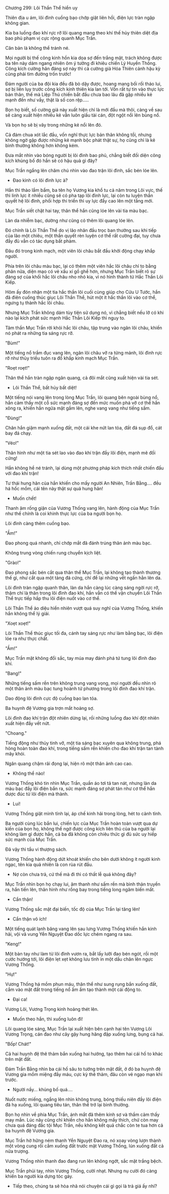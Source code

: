 




Chương 299: Lôi Thần Thể hiển uy


Thiên địa u ám, lôi đình cuồng bạo chớp giật liên hồi, điện lực tràn ngập không gian.

Kia ba luồng đao khí rực rỡ lôi quang mang theo khí thế hủy thiên diệt địa bao phủ phạm vị cực rộng quanh Mục Trần.

Căn bản là không thể tránh né.

Mọi người bị thế công kinh hồn kia dọa sợ đến trắng mặt, trách không được ba tên này dám ngang nhiên ôm ý tưởng đi khiêu chiến Lý Huyền Thông. Công kích cường hãn đáng sợ này thì cả cường giả Hóa Thiên cảnh hậu kỳ cũng phải tìm đường trốn trước!

Đám người của ba đội kia đều đã bò dậy được, hoang mang bối rối tháo lui, sợ bị liên lụy trước công kích kinh thiên kia lan tới. Vốn rất tự tin vào thực lực bản thân, thế mà Liệp Thú chiến bắt đầu chưa bao lâu đã gặp nhiều kẻ mạnh đến như vầy, thật là số con rệp.....

Bọn họ biết, số cường giả này xuất hiện chỉ là mới đầu mà thôi, càng về sau sẽ càng xuất hiện nhiều kẻ vẫn luôn giấu tài cán, đột ngột nổi lên bùng nổ.

Và bọn họ sẽ bị vây trong những kẻ nổi lên đó.

Cả đám chua xót lắc đầu, vốn nghĩ thực lực bản thân không tồi, nhưng không ngờ gặp được những kẻ mạnh bộc phát thật sự, họ cũng chỉ là kẻ bình thường không hơn không kém.

Đưa mắt nhìn vào bóng người bị lôi đình bao phủ, chẳng biết đối diện công kích khủng bố đó hắn sẽ có hậu quả gì đây?

Mục Trần ngẩng lên chăm chú nhìn vào đao trận lôi đình, sắc bén lóe lên.

- Đao kình có lôi đình lực à?

Hắn thì thào lẩm bẩm, ba tên họ Vương kia khổ tu cả năm trong Lôi vực, thế thì linh lực ít nhiều cũng sẽ có pha tạp lôi đình lực, lại còn tu luyện thần quyết hệ lôi đình, phối hợp thi triển thì uy lực đẩy cao lên một tầng mới.

Mục Trần siết chặt hai tay, thân thể hắn cũng lóe lên vài tia màu bạc.

Làn da nhiễm bạc, dường như cũng có thêm lôi quang lóe lên.

Đó chính là Lôi Thần Thể do vị lão nhân đầu trọc ban thưởng sau khi tiếp của lão một chiêu, một thần quyết rèn luyện cơ thể rất cường đại, tuy chưa đầy đủ vẫn có tác dụng bất phàm.

Đâu đó trong kinh mạch, một viên lôi châu bắt đầu khởi động chạy khắp người.

Phía trên lôi châu màu bạc, lại có thêm một viên hắc lôi châu chỉ to bằng phân nửa, diện mạo có vẻ xấu xí gồ ghề hơn, nhưng Mục Trần biết rõ sự đáng sợ của khối hắc lôi châu nho nhỏ kia, vì nó hình thành từ Hắc Thần Lôi Kiếp.

Hôm ấy đón nhận một tia hắc thần lôi cuối cùng giúp cho Cửu U Tước, hắn đã điên cuồng thúc giục Lôi Thần Thể, hút một ít hắc thần lôi vào cơ thể, ngưng tụ thành hắc lôi châu.

Nhưng Mục Trần không dám tùy tiện sử dụng nó, vì chẳng biết nếu lỡ có khi nào lại kích phát sức mạnh Hắc Thần Lôi Kiếp thì nguy to.

Tâm thần Mục Trần rời khỏi hắc lôi châu, tập trung vào ngân lôi châu, khiến nó phát ra những tia sáng rực rỡ.

"Bùm!"

Một tiếng nổ trầm đục vang lên, ngân lôi châu vỡ ra từng mảnh, lôi đình rực rỡ như thủy triều tuôn ra đổ khắp kinh mạch Mục Trần.

"Roẹt roẹt!"

Thân thể hắn tràn ngập ngân quang, cả đôi mắt cũng xuất hiện vài tia sét.

- Lôi Thần Thể, bất hủy bất diệt!

Một tiếng nói vang lên trong lòng Mục Trần, lôi quang bên ngoài bùng nổ, hắn cảm thấy một cỗ sức mạnh đáng sợ đến mức muốn phá vỡ cơ thể hắn xông ra, khiến hắn ngửa mặt gầm lên, nghe vang vang như tiếng sấm.

"Đùng!"

Chân hắn giậm mạnh xuống đất, một cái khe nứt lan tỏa, đất đá sụp đổ, cát bay đá chạy.

"Véo!"

Thân hình như một tia sét lao vào đao khí trận đầy lôi điện, mạnh mẽ đối cứng!

Hắn không hề né tránh, lại dùng một phương pháp kích thích nhất chiến đấu với đao khí trận!

Tư thái hung hãn của hắn khiến cho mấy người An Nhiên, Trần Bằng.... đều há hốc mồm, cái tên này thật sự quá hung hãn!

- Muốn chết!

Thanh âm rống giận của Vương Thống vang lên, hành động của Mục Trần như thế chính là coi khinh thực lực của ba người bọn họ.

Lôi đình càng thêm cuồng bạo.

"Ầm!"

Đao phong quá nhanh, chỉ chớp mắt đã đánh trúng thân ảnh màu bạc.

Không trung vòng chiến rung chuyển kịch liệt.

"Grào!"

Đao phong sắc bén cắt qua thân thể Mục Trần, lại không tạo thành thương thế gì, như cắt qua một tảng đá cứng, chỉ để lại những vết ngấn hằn lên da.

Lôi đình tràn ngập quanh thân, làn da hắn càng lúc càng sáng ngời rực rỡ, thậm chí là thân trong lôi đình đao khí, hắn vẫn có thể vận chuyển Lôi Thần Thể trực tiếp hấp thu lôi điện nuốt vào cơ thể.

Lôi Thần Thể ảo diệu hiển nhiên vượt quá suy nghĩ của Vương Thống, khiến hắn không thể lý giải.

"Xoẹt xoẹt!"

Lôi Thần Thể thúc giục tối đa, cánh tay sáng rực như làm bằng bạc, lôi điện lóe ra như thực chất.

"Ầm!"

Mục Trần mặt không đổi sắc, tay múa may đánh phá tứ tung lôi đình đao khí.

"Bang!"

Những tiếng sấm rền trên không trung vang vọng, mọi người đều nhìn rõ một thân ảnh màu bạc tung hoành tứ phương trong lôi đình đao khí trận.

Dao động lôi đình cực độ cuồng bạo lan tỏa.

Ba huynh đệ Vương gia trợn mắt hoảng sợ.

Lôi đình đao khí trận đột nhiên dừng lại, rồi những luồng đao khí đột nhiên xuất hiện đầy vết nứt.

"Choang."

Tiếng động như thủy tinh vỡ, một tia sáng bạc xuyên qua không trung, phá hỏng hoàn toàn đao khí, trong tiếng sấm rền khiến cho đao khí trận tan tành mây khói.

Ngân quang chậm rãi đọng lại, hiện rõ một thân ảnh cao cao.

- Không thể nào!

Vương Thống khó tin nhìn Mục Trần, quần áo tơi tả tan nát, nhưng làn da màu bạc đầy lôi điện bắn ra, sức mạnh đáng sợ phát tán như cơ thể hắn được đúc từ lôi điện mà thành.

- Lui!

Vương Thống giật mình tỉnh lại, áp chế kinh hãi trong lòng, hét to cảnh tỉnh.

Ba người cùng lúc bắn lui, chiến lực của Mục Trần hoàn toàn vượt qua dự kiến của bọn họ, không thể ngờ được công kích liên thủ của ba người lại không làm gì được hắn, cả ba đã không còn chiêu thức gì đủ sức uy hiếp sức mạnh của Mục Trần.

Đã vậy thì tẩu vi thượng sách.

Vương Thống hành động dứt khoát khiến cho bên dưới không ít người kinh ngạc, tên kia quả nhiên là con rùa rút đầu.

- Nợ còn chưa trả, cứ thế mà đi thì có thất lễ quá không đây?

Mục Trần nhìn bọn họ chạy lui, âm thanh như sấm rền mà bình thản truyền ra, hắn tiến lên, thân hình như rồng bay trong tiếng long ngâm biến mất.

- Cẩn thận!

Vương Thống sắc mặt đại biến, tốc độ của Mục Trần lại tăng lên!

- Cẩn thận vô ích!

Một tiếng quát lạnh băng vang lên sau lưng Vương Thống khiến hắn kinh hãi, vội vã vung Yển Nguyệt Đao dốc lực chém ngang ra sau.

"Keng!"

Một bàn tay như làm từ lôi đình vươn ra, bắt lấy lưỡi đao bén ngót, rồi một cước hướng tới, lôi điện lẹt xẹt không lưu tình in một dấu chân lên ngực Vương Thống.

"Hự!"

Vương Thống há mồm phun máu, thân thể như sung rụng bắn xuống đất, cắm vào mặt đất trong tiếng nổ ầm ầm tạo thành một cái động to.

- Đại ca!

Vương Lôi, Vương Trọng kinh hoảng thét lên.

- Muốn theo hắn, thì xuống luôn đi!

Lôi quang lóe sáng, Mục Trần lại xuất hiện bên cạnh hai tên Vương Lôi Vương Trọng, cán đao như cây gậy hung hăng đập xuống lưng, bụng cả hai.

"Bốp! Chát!"

Cả hai huynh đệ thê thảm bắn xuống hai hướng, tạo thêm hai cái hố to khác trên mặt đất.

Đám Trần Bằng nhìn ba cái hố sâu to tướng trên mặt đất, ở đó ba huynh đệ Vương gia mồm miệng đầy máu, cực kỳ thê thảm, đâu còn vẻ ngạo mạn khi trước.

- Người nầy... khủng bố quá....

Nuốt nước miếng, ngẩng lên nhìn không trung, bóng thiếu niên đầy lôi điện đã hạ xuống, lôi quang tiêu tán, thân thể trở lại bình thường.

Bọn họ nhìn về phía Mục Trần, ánh mắt đã thêm kính sợ và thầm cảm thấy may mắn. Lúc nãy cũng chỉ khiến cho hắn không mấy thích, chứ còn may chưa quá đáng đắc tội Mục Trần, nếu không kết quả chắc còn te tua hơn cả ba huynh đệ Vương gia.

Mục Trần hờ hững ném thanh Yển Nguyệt Đao ra, nó xoay vòng lượn thành một vòng cung rồi cắm xuống đất trước mặt Vương Thống, lún xuống đất cả nửa trượng.

Vương Thống nhìn thanh đao đang run lên không ngớt, sắc mặt trắng bệch.

Mục Trần phủi tay, nhìn Vương Thống, cười nhạt. Nhưng nụ cười đó càng khiến ba người kia dựng tóc gáy.

- Tiếp theo, chúng ta sẽ hòa nhã nói chuyện cái gì gọi là trả giá ấy nhỉ?




